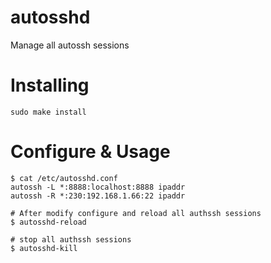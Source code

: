autosshd
========

Manage all autossh sessions

Installing
====

    sudo make install

Configure & Usage
====
  
    $ cat /etc/autosshd.conf
    autossh -L *:8888:localhost:8888 ipaddr
    autossh -R *:230:192.168.1.66:22 ipaddr
    
    # After modify configure and reload all authssh sessions
    $ autosshd-reload
  
    # stop all authssh sessions
    $ autosshd-kill


